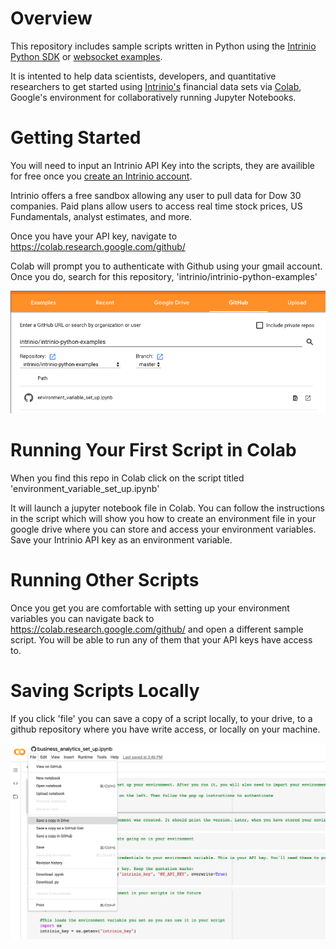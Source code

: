 # Overview

This repository includes sample scripts written in Python using the [Intrinio Python SDK](https://github.com/intrinio/python-sdk) or [websocket examples](https://product.intrinio.com/financial-data/iex-intraday-stock-prices/documentation/python).

It is intented to help data scientists, developers, and quantitative researchers to get started using [Intrinio's](https://github.com) financial data sets via [Colab](https://colab.research.google.com/), Google's environment for collaboratively running Jupyter Notebooks. 

# Getting Started

You will need to input an Intrinio API Key into the scripts, they are availible for free once you [create an Intrinio account](www.intrinio.com). 

Intrinio offers a free sandbox allowing any user to pull data for Dow 30 companies. Paid plans allow users to access real time stock prices, US Fundamentals, analyst estimates, and more. 

Once you have your API key, navigate to https://colab.research.google.com/github/

Colab will prompt you to authenticate with Github using your gmail account. Once you do, search for this repository, 'intrinio/intrinio-python-examples'

![Navigate to This Repo in Colab](https://github.com/intrinio/intrinio-python-examples/blob/master/Images/Colab.png)

# Running Your First Script in Colab
When you find this repo in Colab click on the script titled 'environment_variable_set_up.ipynb'

It will launch a jupyter notebook file in Colab. You can follow the instructions in the script which will show you how to create an environment file in your google drive where you can store and access your environment variables. Save your Intrinio API key as an environment variable.

# Running Other Scripts
Once you get you are comfortable with setting up your environment variables you can navigate back to https://colab.research.google.com/github/ and open a different sample script. You will be able to run any of them that your API keys have access to. 

# Saving Scripts Locally
If you click 'file' you can save a copy of a script locally, to your drive, to a github repository where you have write access, or locally on your machine.

![Saving a Copy to Google Drive](https://github.com/intrinio/intrinio-python-examples/blob/master/Images/Save%20A%20Copy%20In%20Drive.png)





